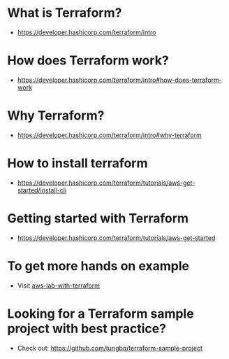 # What is Terraform?
- https://developer.hashicorp.com/terraform/intro
# How does Terraform work?
- https://developer.hashicorp.com/terraform/intro#how-does-terraform-work
# Why Terraform?
- https://developer.hashicorp.com/terraform/intro#why-terraform

# How to install terraform
- https://developer.hashicorp.com/terraform/tutorials/aws-get-started/install-cli
# Getting started with Terraform
- https://developer.hashicorp.com/terraform/tutorials/aws-get-started
# To get more hands on example
- Visit [aws-lab-with-terraform](https://github.com/tungbq/aws-lab-with-terraform)
# Looking for a Terraform sample project with best practice?
- Check out: https://github.com/tungbq/terraform-sample-project
